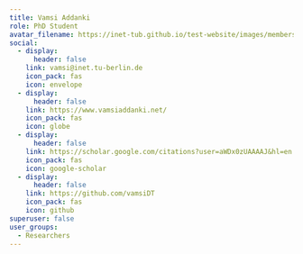 ```yaml
---
title: Vamsi Addanki
role: PhD Student
avatar_filename: https://inet-tub.github.io/test-website/images/members/vamsi.jpeg
social:
  - display:
      header: false
    link: vamsi@inet.tu-berlin.de
    icon_pack: fas
    icon: envelope
  - display:
      header: false
    link: https://www.vamsiaddanki.net/
    icon_pack: fas
    icon: globe
  - display:
      header: false
    link: https://scholar.google.com/citations?user=aWDx0zUAAAAJ&hl=en
    icon_pack: fas
    icon: google-scholar
  - display:
      header: false
    link: https://github.com/vamsiDT
    icon_pack: fas
    icon: github
superuser: false
user_groups:
  - Researchers
---
```

